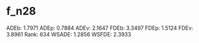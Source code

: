 # f_n28

ADEb: 1.7971
ADEp: 0.7884
ADEv: 2.1647
FDEb: 3.3497
FDEp: 1.5124
FDEv: 3.8961
Rank: 634
WSADE: 1.2856
WSFDE: 2.3933